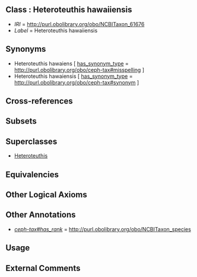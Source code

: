 
## Class : Heteroteuthis hawaiiensis

 * *IRI* = http://purl.obolibrary.org/obo/NCBITaxon_61676
 * *Label* = Heteroteuthis hawaiiensis

## Synonyms

 * Heteroteuthis hawaiens [ [has_synonym_type](../../pe/oboInOwl#hasSynonymType.md) = http://purl.obolibrary.org/obo/ceph-tax#misspelling ]
 * Heteroteuthis hawaiensis [ [has_synonym_type](../../pe/oboInOwl#hasSynonymType.md) = http://purl.obolibrary.org/obo/ceph-tax#synonym ]

## Cross-references


## Subsets


## Superclasses

 * [Heteroteuthis](../../NCBITaxon/77/NCBITaxon_55277.md)

## Equivalencies


## Other Logical Axioms


## Other Annotations

 * *[ceph-tax#has_rank](../../ceph-tax#has/nk/ceph-tax#has_rank.md)* = http://purl.obolibrary.org/obo/NCBITaxon_species

## Usage


## External Comments

